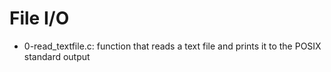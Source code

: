 # File I/O
* 0-read_textfile.c: function that reads a text file and prints it to the POSIX standard output
